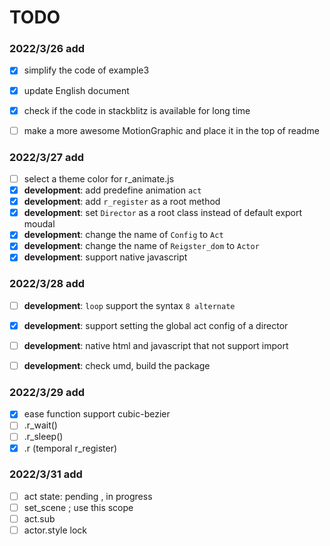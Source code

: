 # TODO

### 2022/3/26 add
- [x] simplify the code of example3
- [x] update English document
- [x] check if the code in stackblitz is available for long time
- [ ] make a more awesome MotionGraphic and place it in the top of readme


### 2022/3/27 add

- [ ] select a theme color for r_animate.js
- [x] **development**: add predefine animation `act`
- [x] **development**: add `r_register` as a root method
- [x] **development**: set `Director` as a root class instead of default export moudal
- [x] **development**: change the name of `Config` to `Act`
- [x] **development**: change the name of `Reigster_dom` to `Actor`
- [x] **development**: support native javascript

### 2022/3/28 add
- [ ] **development**: `loop` support the syntax `8 alternate`
- [x] **development**: support setting the global act config of a director
- [ ] **development**: native html and javascript that not support import
- [ ] **development**: check umd, build the package 


### 2022/3/29 add
- [x] ease function support cubic-bezier
- [ ] .r_wait()
- [ ] .r_sleep()
- [x] .r (temporal r_register)

### 2022/3/31 add
- [ ] act state: pending , in progress
- [ ] set_scene ; use this scope
- [ ] act.sub
- [ ] actor.style lock
